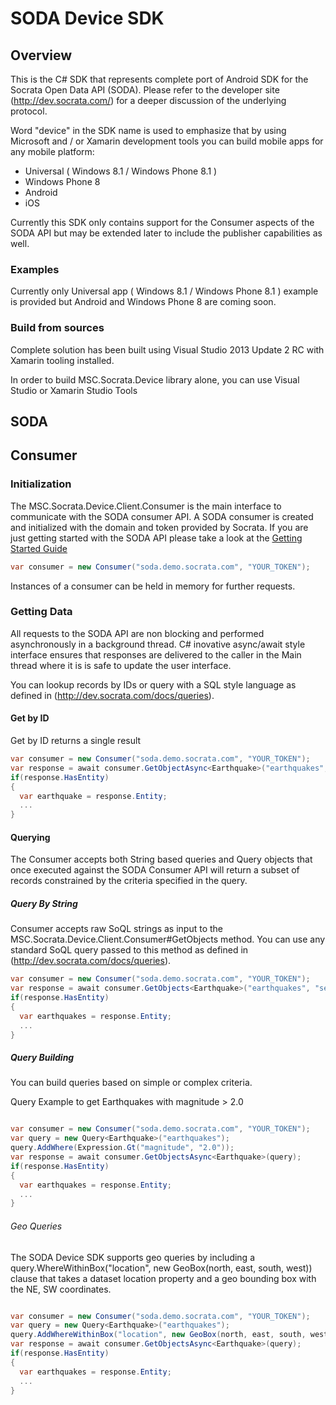 # SODA Device SDK

## Overview

This is the C# SDK that represents complete port of Android SDK for the Socrata Open Data API (SODA). Please refer to the developer site (http://dev.socrata.com/) for a deeper discussion of the underlying protocol.

Word "device" in the SDK name is used to emphasize that by using Microsoft and / or Xamarin development tools you can build mobile apps for any mobile platform:

- Universal ( Windows 8.1 / Windows Phone 8.1 )
- Windows Phone 8
- Android
- iOS

Currently this SDK only contains support for the Consumer aspects of the SODA API but may be extended later to include the publisher capabilities as well.

### Examples

Currently only Universal app ( Windows 8.1 / Windows Phone 8.1 ) example is provided but Android and Windows Phone 8 are coming soon. 

### Build from sources

Complete solution has been built using Visual Studio 2013 Update 2 RC with Xamarin tooling installed. 

In order to build MSC.Socrata.Device library alone, you can use Visual Studio or Xamarin Studio Tools  

## SODA

## Consumer

### Initialization

The MSC.Socrata.Device.Client.Consumer is the main interface to communicate with the SODA consumer API. A SODA consumer is created and initialized with the domain and token provided by Socrata.
If you are just getting started with the SODA API please take a look at the [Getting Started Guide](http://dev.socrata.com/consumers/getting-started)

```csharp
var consumer = new Consumer("soda.demo.socrata.com", "YOUR_TOKEN");
```
Instances of a consumer can be held in memory for further requests.

### Getting Data

All requests to the SODA API are non blocking and performed asynchronously in a background thread. C# inovative async/await style interface ensures that responses are delivered to the caller in the Main thread where it is is safe to update the user interface.

You can lookup records by IDs or query with a SQL style language as defined in (http://dev.socrata.com/docs/queries).

#### Get by ID

Get by ID returns a single result 

```csharp
var consumer = new Consumer("soda.demo.socrata.com", "YOUR_TOKEN");
var response = await consumer.GetObjectAsync<Earthquake>("earthquakes", earthquakeId);
if(response.HasEntity)
{
  var earthquake = response.Entity;
  ...
}
```

#### Querying

The Consumer accepts both String based queries and Query objects that once executed against the SODA Consumer API will return a subset of records constrained by the criteria specified in the query.

##### Query By String

Consumer accepts raw SoQL strings as input to the MSC.Socrata.Device.Client.Consumer#GetObjects method. You can use any standard SoQL query passed to this method as defined in (http://dev.socrata.com/docs/queries).

```csharp
var consumer = new Consumer("soda.demo.socrata.com", "YOUR_TOKEN");
var response = await consumer.GetObjects<Earthquake>("earthquakes", "select * where magnitude > 2.0"); 
if(response.HasEntity)
{
  var earthquakes = response.Entity;
  ...
}
```

##### Query Building

You can build queries based on simple or complex criteria.

Query Example to get Earthquakes with magnitude > 2.0

```csharp

var consumer = new Consumer("soda.demo.socrata.com", "YOUR_TOKEN");
var query = new Query<Earthquake>("earthquakes");
query.AddWhere(Expression.Gt("magnitude", "2.0"));
var response = await consumer.GetObjectsAsync<Earthquake>(query);
if(response.HasEntity)
{
  var earthquakes = response.Entity;
  ...
}
```

###### Geo Queries

The SODA Device SDK supports geo queries by including a query.WhereWithinBox("location", new GeoBox(north, east, south, west)) clause that takes a dataset location property and a geo bounding box with the NE, SW coordinates.

```csharp

var consumer = new Consumer("soda.demo.socrata.com", "YOUR_TOKEN");
var query = new Query<Earthquake>("earthquakes");
query.AddWhereWithinBox("location", new GeoBox(north, east, south, west));
var response = await consumer.GetObjectsAsync<Earthquake>(query);
if(response.HasEntity)
{
  var earthquakes = response.Entity;
  ...
}
```

